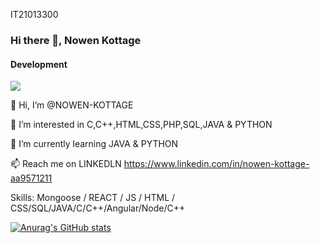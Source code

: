IT21013300
### Hi there 👋, Nowen Kottage
#### Development

![](https://komarev.com/ghpvc/?username=KOTTAGENVH&style=for-the-badge-square)

👋 Hi, I’m @NOWEN-KOTTAGE

👀 I’m interested in C,C++,HTML,CSS,PHP,SQL,JAVA & PYTHON

🌱 I’m currently learning JAVA & PYTHON

📫 Reach me on LINKEDLN https://www.linkedin.com/in/nowen-kottage-aa9571211

Skills: Mongoose / REACT / JS / HTML / CSS/SQL/JAVA/C/C++/Angular/Node/C++

[![Anurag's GitHub stats](https://github-readme-stats.vercel.app/api?username=KOTTAGENVH)](https://github.com/anuraghazra/github-readme-stats)
